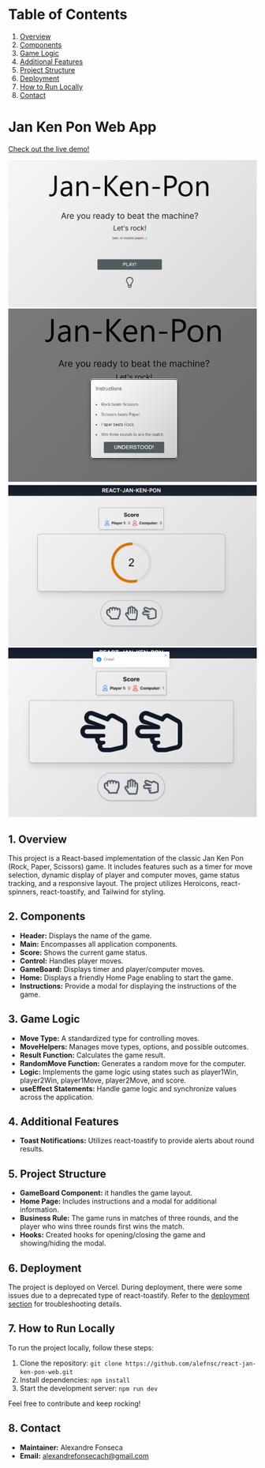 # Table of Contents

1. [Overview](#1-overview)
2. [Components](#2-components)
3. [Game Logic](#3-game-logic)
3. [Additional Features](#4-additional-features)
4. [Project Structure](#5-project-structure)
5. [Deployment](#6-deployment)
6. [How to Run Locally](#7-how-to-run-locally)
7. [Contact](#8-contact)

# Jan Ken Pon Web App

[Check out the live demo!](https://react-jan-ken-pon-web-afonseca.vercel.app/)

![Home Screen](/src/assets/image.png)
![Instructions Modal](/src/assets/image-1.png)
![Game Board - Timer](/src/assets/image-2.png)
![Game Board - Move](/src/assets/image-3.png)

## 1. Overview

This project is a React-based implementation of the classic Jan Ken Pon (Rock, Paper, Scissors) game. It includes features such as a timer for move selection, dynamic display of player and computer moves, game status tracking, and a responsive layout. The project utilizes Heroicons, react-spinners, react-toastify, and Tailwind for styling.

## 2. Components

- **Header:** Displays the name of the game.
- **Main:** Encompasses all application components.
- **Score:** Shows the current game status.
- **Control:** Handles player moves.
- **GameBoard:** Displays timer and player/computer moves.
- **Home:** Displays a friendly Home Page enabling to start the game.
- **Instructions:** Provide a modal for displaying the instructions of the game.

## 3. Game Logic

- **Move Type:** A standardized type for controlling moves.
- **MoveHelpers:** Manages move types, options, and possible outcomes.
- **Result Function:** Calculates the game result.
- **RandomMove Function:** Generates a random move for the computer.
- **Logic:** Implements the game logic using states such as player1Win, player2Win, player1Move, player2Move, and score.
- **useEffect Statements:** Handle game logic and synchronize values across the application.

## 4. Additional Features

- **Toast Notifications:** Utilizes react-toastify to provide alerts about round results.

## 5. Project Structure

- **GameBoard Component:** it handles the game layout.
- **Home Page:** Includes instructions and a modal for additional information.
- **Business Rule:** The game runs in matches of three rounds, and the player who wins three rounds first wins the match.
- **Hooks:** Created hooks for opening/closing the game and showing/hiding the modal.

## 6. Deployment

The project is deployed on Vercel. During deployment, there were some issues due to a deprecated type of react-toastify. Refer to the [deployment section](https://github.com/alefnsc/react-jan-ken-pon-web#deployment) for troubleshooting details.

## 7. How to Run Locally

To run the project locally, follow these steps:

1. Clone the repository: `git clone https://github.com/alefnsc/react-jan-ken-pon-web.git`
2. Install dependencies: `npm install`
3. Start the development server: `npm run dev`

Feel free to contribute and keep rocking!

## 8. Contact

- **Maintainer:** Alexandre Fonseca
- **Email:** alexandrefonsecach@gmail.com
